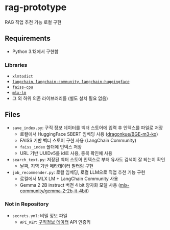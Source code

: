# rag-prototype
RAG 직업 추천 기능 로컬 구현

## Requirements
- Python 3.12에서 구현함

### Libraries
- `xlmtodict`
- [`langchain`, `langchain-community`, `langchain-huggingface`](https://github.com/langchain-ai/langchain)
- [`faiss-cpu`](https://github.com/facebookresearch/faiss)
- [`mlx-lm`](https://github.com/ml-explore/mlx-examples/blob/main/llms/README.md)
- 그 외 하위 의존 라이브러리들 (별도 설치 필요 없음)

## Files
- `save_index.py`: 구직 정보 데이터를 벡터 스토어에 입력 후 인덱스를 파일로 저장
  - 로컬에서 HuggingFace SBERT 임베딩 사용 ([dragonkue/BGE-m3-ko](https://huggingface.co/dragonkue/BGE-m3-ko))
  - FAISS 기반 벡터 스토어 구현 사용 (LangChain Community)
  - `faiss_index` 폴더에 인덱스 저장
  - URL 기반 UUIDv5를 id로 사용, 중복 확인에 사용
- `search_text.py`: 저장된 벡터 스토어 인덱스로 부터 유사도 검색이 잘 되는지 확인
  - 날짜, 지역 기반 메타데이터 필터링 구현
- `job_recommender.py`: 로컬 임베딩, 로컬 LLM으로 직업 추천 기능 구현
  - 로컬에서 MLX LM + LangChain Community 사용
  - Gemma 2 2B instruct 버전 4 bit 양자화 모델 사용 ([mlx-community/gemma-2-2b-it-4bit](https://huggingface.co/mlx-community/gemma-2-2b-it-4bit))

### Not in Repository
- `secrets.yml`: 비밀 정보 파일
  - `API_KEY`: [구직정보 데이터](https://www.data.go.kr/data/15015153/openapi.do) API 인증키
